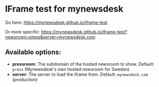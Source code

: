 # IFrame test for mynewsdesk

Go here: https://mynewsdesk.github.io/iframe-test

Or more specific: https://mynewsdesk.github.io/iframe-test?newsroom=press&server=mynewsdesk.com

## Available options:

- **pressroom:** The subdomain of the hosted newsroom to show. Default: `press` (Mynewsdesk's own hosted newsroom for Sweden)
- **server:** The server to load the iframe from. Default: `mynewsdesk.com` (production)
